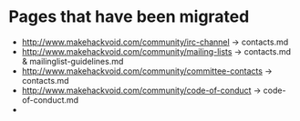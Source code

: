 # Pages that have been migrated


* http://www.makehackvoid.com/community/irc-channel -> contacts.md
* http://www.makehackvoid.com/community/mailing-lists -> contacts.md & mailinglist-guidelines.md
* http://www.makehackvoid.com/community/committee-contacts -> contacts.md
* http://www.makehackvoid.com/community/code-of-conduct -> code-of-conduct.md
* 